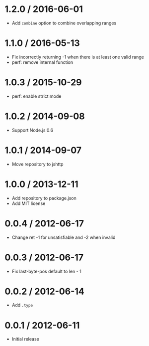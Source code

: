 1.2.0 / 2016-06-01
====

  * Add `combine` option to combine overlapping ranges

1.1.0 / 2016-05-13
====

  * Fix incorrectly returning -1 when there is at least one valid range
  * perf: remove internal function

1.0.3 / 2015-10-29
====

  * perf: enable strict mode

1.0.2 / 2014-09-08
====

  * Support Node.js 0.6

1.0.1 / 2014-09-07
====

  * Move repository to jshttp

1.0.0 / 2013-12-11
====

  * Add repository to package.json
  * Add MIT license

0.0.4 / 2012-06-17
====

  * Change ret -1 for unsatisfiable and -2 when invalid

0.0.3 / 2012-06-17
====

  * Fix last-byte-pos default to len - 1

0.0.2 / 2012-06-14
====

  * Add `.type`

0.0.1 / 2012-06-11
====

  * Initial release
